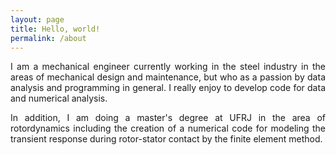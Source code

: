 ```yaml
---
layout: page
title: Hello, world!
permalink: /about
---
```

<p align="justify">
I am a mechanical engineer currently working in the steel industry in the areas of mechanical design and maintenance, but who as a passion by data analysis and programming in general. I really enjoy to develop code for data and numerical analysis. 
</p>

<p align="justify">
In addition, I am doing a master's degree at UFRJ in the area of rotordynamics including the creation of a numerical code for modeling the transient response during rotor-stator contact by the finite element method.
</p>
